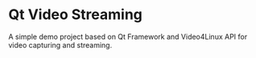 # Qt Video Streaming

A simple demo project based on Qt Framework and Video4Linux API for video capturing and streaming.
